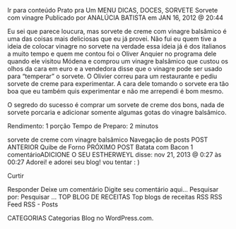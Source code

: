 Ir para conteúdo
Prato pra Um
MENU
DICAS, DOCES, SORVETE
Sorvete com vinagre
Publicado por ANALÚCIA BATISTA em JAN 16, 2012 @ 20:44


Eu sei que parece loucura, mas sorvete de creme com vinagre balsâmico é uma das coisas mais deliciosas que eu já provei. Não fui eu quem tive a ideia de colocar vinagre no sorvete na verdade essa ideia já é dos italianos  a muito tempo e quem me contou foi o Oliver Anquier no programa dele quando ele visitou Módena e comprou um vinagre balsâmico que custou os olhos da cara em euro e a vendedora disse que o vinagre pode ser usado para “temperar” o sorvete. O Olivier correu para um restaurante e pediu sorvete de creme para experimentar. A cara dele tomando o sorvete era tão boa que eu também quis experimentar e não me arrependi é bom mesmo.

O segredo do sucesso é comprar um sorvete de creme dos bons, nada de sorvete porcaria e adicionar somente algumas gotas do vinagre balsâmico.

Rendimento: 1 porção
Tempo de Preparo: 2 minutos



sorvete de creme com vinagre balsâmico
Navegação de posts
POST ANTERIOR
Quibe de Forno
PRÓXIMO POST
Batata com Bacon
1 comentárioADICIONE O SEU
ESTHERWEYL disse:
nov 21, 2013 @ 0:27 às 00:27
Adorei! e adorei seu blog! vou tentar : )

Curtir

Responder
Deixe um comentário
Digite seu comentário aqui...
Pesquisar por:
Pesquisar …
TOP BLOG DE RECEITAS
Top blogs de receitas
RSS
RSS Feed RSS - Posts

CATEGORIAS
Categorias
Blog no WordPress.com.
